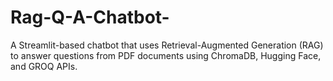 # Rag-Q-A-Chatbot-
A Streamlit-based chatbot that uses Retrieval-Augmented Generation (RAG) to answer questions from PDF documents using ChromaDB, Hugging Face, and GROQ APIs.
